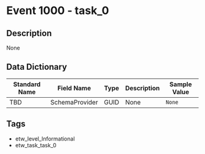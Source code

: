 # Event 1000 - task_0

## Description
None

## Data Dictionary
|Standard Name|Field Name|Type|Description|Sample Value|
|---|---|---|---|---|
|TBD|SchemaProvider|GUID|None|`None`|

## Tags
* etw_level_Informational
* etw_task_task_0
